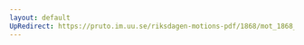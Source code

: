 ```yaml
---
layout: default
UpRedirect: https://pruto.im.uu.se/riksdagen-motions-pdf/1868/mot_1868__ak__70/mot_1868__ak__70-002.pdf
---
```

